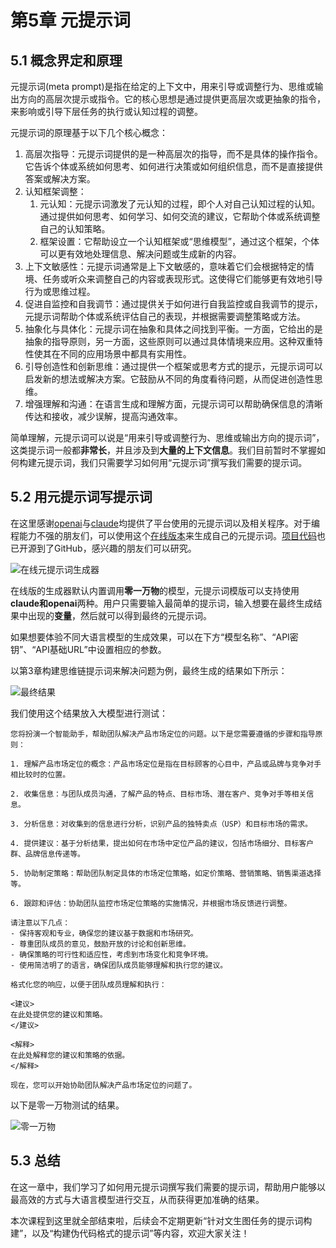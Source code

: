 # 第5章 元提示词

## 5.1 概念界定和原理

元提示词(meta prompt)是指在给定的上下文中，用来引导或调整行为、思维或输出方向的高层次提示或指令。它的核心思想是通过提供更高层次或更抽象的指令，来影响或引导下层任务的执行或认知过程的调整。

元提示词的原理基于以下几个核心概念：

1. 高层次指导：元提示词提供的是一种高层次的指导，而不是具体的操作指令。它告诉个体或系统如何思考、如何进行决策或如何组织信息，而不是直接提供答案或解决方案。
2. 认知框架调整：
    1. 元认知：元提示词激发了元认知的过程，即个人对自己认知过程的认知。通过提供如何思考、如何学习、如何交流的建议，它帮助个体或系统调整自己的认知策略。
    2. 框架设置：它帮助设立一个认知框架或“思维模型”，通过这个框架，个体可以更有效地处理信息、解决问题或生成新的内容。
3. 上下文敏感性：元提示词通常是上下文敏感的，意味着它们会根据特定的情境、任务或听众来调整自己的内容或表现形式。这使得它们能够更有效地引导行为或思维过程。
4. 促进自监控和自我调节：通过提供关于如何进行自我监控或自我调节的提示，元提示词帮助个体或系统评估自己的表现，并根据需要调整策略或方法。
5. 抽象化与具体化：元提示词在抽象和具体之间找到平衡。一方面，它给出的是抽象的指导原则，另一方面，这些原则可以通过具体情境来应用。这种双重特性使其在不同的应用场景中都具有实用性。
6. 引导创造性和创新思维：通过提供一个框架或思考方式的提示，元提示词可以启发新的想法或解决方案。它鼓励从不同的角度看待问题，从而促进创造性思维。
7. 增强理解和沟通：在语言生成和理解方面，元提示词可以帮助确保信息的清晰传达和接收，减少误解，提高沟通效率。

简单理解，元提示词可以说是“用来引导或调整行为、思维或输出方向的提示词”，这类提示词一般都**非常长**，并且涉及到**大量的上下文信息**。我们目前暂时不掌握如何构建元提示词，我们只需要学习如何用“元提示词”撰写我们需要的提示词。

## 5.2 用元提示词写提示词

在这里感谢[openai](https://platform.openai.com/docs/guides/prompt-engineering)与[claude](https://github.com/anthropics/anthropic-cookbook/blob/main/misc/metaprompt.ipynb)均提供了平台使用的元提示词以及相关程序。对于编程能力不强的朋友们，可以使用这个[在线版本](https://www.modelscope.cn/studios/anarchysaiko/metapromptgenerator)来生成自己的元提示词。[项目代码](https://github.com/anarchysaiko/metapromptgeneratorV2)也已开源到了GitHub，感兴趣的朋友们可以研究。

![在线元提示词生成器](https://s2.loli.net/2024/11/24/cxjghaQpBfzYFwu.png)

在线版的生成器默认内置调用**零一万物**的模型，元提示词模版可以支持使用**claude和openai**两种。用户只需要输入最简单的提示词，输入想要在最终生成结果中出现的**变量**，然后就可以得到最终的元提示词。

如果想要体验不同大语言模型的生成效果，可以在下方“模型名称”、“API密钥”、“API基础URL”中设置相应的参数。

以第3章构建思维链提示词来解决问题为例，最终生成的结果如下所示：

![最终结果](https://s2.loli.net/2024/11/24/cxjghaQpBfzYFwu.png)

我们使用这个结果放入大模型进行测试：

```
您将扮演一个智能助手，帮助团队解决产品市场定位的问题。以下是您需要遵循的步骤和指导原则：

1. 理解产品市场定位的概念：产品市场定位是指在目标顾客的心目中，产品或品牌与竞争对手相比较时的位置。

2. 收集信息：与团队成员沟通，了解产品的特点、目标市场、潜在客户、竞争对手等相关信息。

3. 分析信息：对收集到的信息进行分析，识别产品的独特卖点（USP）和目标市场的需求。

4. 提供建议：基于分析结果，提出如何在市场中定位产品的建议，包括市场细分、目标客户群、品牌信息传递等。

5. 协助制定策略：帮助团队制定具体的市场定位策略，如定价策略、营销策略、销售渠道选择等。

6. 跟踪和评估：协助团队监控市场定位策略的实施情况，并根据市场反馈进行调整。

请注意以下几点：
- 保持客观和专业，确保您的建议基于数据和市场研究。
- 尊重团队成员的意见，鼓励开放的讨论和创新思维。
- 确保策略的可行性和适应性，考虑到市场变化和竞争环境。
- 使用简洁明了的语言，确保团队成员能够理解和执行您的建议。

格式化您的响应，以便于团队成员理解和执行：

<建议>
在此处提供您的建议和策略。
</建议>

<解释>
在此处解释您的建议和策略的依据。
</解释>

现在，您可以开始协助团队解决产品市场定位的问题了。
```

以下是零一万物测试的结果。

![零一万物](https://s2.loli.net/2024/11/24/rjXCyefiVgwKG3Q.png)

## 5.3 总结

在这一章中，我们学习了如何用元提示词撰写我们需要的提示词，帮助用户能够以最高效的方式与大语言模型进行交互，从而获得更加准确的结果。

本次课程到这里就全部结束啦，后续会不定期更新“针对文生图任务的提示词构建”，以及“构建伪代码格式的提示词”等内容，欢迎大家关注！